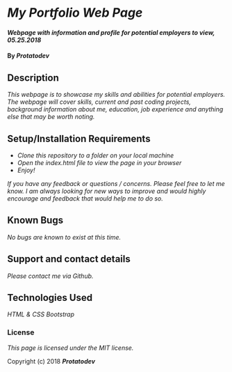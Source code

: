 # _My Portfolio Web Page_

#### _Webpage with information and profile for potential employers to view, 05.25.2018_

#### By _**Protatodev**_

## Description

_This webpage is to showcase my skills and abilities for potential employers. The webpage will cover skills, current and past coding projects, background information about me, education, job experience and anything else that may be worth noting._

## Setup/Installation Requirements

* _Clone this repository to a folder on your local machine_
* _Open the index.html file to view the page in your browser_
* _Enjoy!_

_If you have any feedback or questions / concerns. Please feel free to let me know. I am always looking for new ways to improve and would highly encourage and feedback that would help me to do so._

## Known Bugs

_No bugs are known to exist at this time._

## Support and contact details

_Please contact me via Github._

## Technologies Used

_HTML & CSS_
_Bootstrap_

### License

*This page is licensed under the MIT license.*

Copyright (c) 2018 **_Protatodev_**
